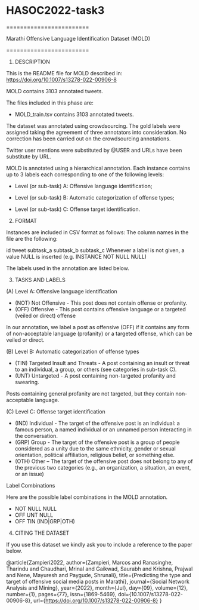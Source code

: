 # HASOC2022-task3
========================

Marathi Offensive Language Identification Dataset (MOLD)


========================

1) DESCRIPTION

This is the README file for MOLD described in: https://doi.org/10.1007/s13278-022-00906-8

MOLD contains 3103 annotated tweets.

The files included in this phase are:

- MOLD_train.tsv contains 3103 annotated tweets.


The dataset was annotated using crowdsourcing. The gold labels were assigned taking the agreement of three annotators into consideration. No correction has been carried out on the crowdsourcing annotations.

Twitter user mentions were substituted by @USER and URLs have been substitute by URL.

MOLD is annotated using a hierarchical annotation. Each instance contains up to 3 labels each corresponding to one of the following levels:

- Level (or sub-task) A: Offensive language identification;

- Level (or sub-task) B: Automatic categorization of offense types;

- Level (or sub-task) C: Offense target identification.

2) FORMAT

Instances are included in CSV format as follows:
The column names in the file are the following:

id	tweet	subtask_a	subtask_b	subtask_c
Whenever a label is not given, a value NULL is inserted (e.g. INSTANCE	NOT	NULL	NULL)


The labels used in the annotation are listed below.

3) TASKS AND LABELS

(A) Level A: Offensive language identification

- (NOT) Not Offensive - This post does not contain offense or profanity.
- (OFF) Offensive - This post contains offensive language or a targeted (veiled or direct) offense

In our annotation, we label a post as offensive (OFF) if it contains any form of non-acceptable language (profanity) or a targeted offense, which can be veiled or direct.

(B) Level B: Automatic categorization of offense types

- (TIN) Targeted Insult and Threats - A post containing an insult or threat to an individual, a group, or others (see categories in sub-task C).
- (UNT) Untargeted - A post containing non-targeted profanity and swearing.

Posts containing general profanity are not targeted, but they contain non-acceptable language.

(C) Level C: Offense target identification

- (IND) Individual - The target of the offensive post is an individual: a famous person, a named individual or an unnamed person interacting in the conversation.
- (GRP) Group - The target of the offensive post is a group of people considered as a unity due to the same ethnicity, gender or sexual orientation, political affiliation, religious belief, or something else.
- (OTH) Other – The target of the offensive post does not belong to any of the previous two categories (e.g., an organization, a situation, an event, or an issue)

Label Combinations

Here are the possible label combinations in the MOLD annotation.

-	NOT NULL NULL
-	OFF UNT NULL
-	OFF TIN (IND|GRP|OTH)

4) CITING THE DATASET

If you use this dataset we kindly ask you to include a reference to the paper below.

@article{Zampieri2022,
author={Zampieri, Marcos and Ranasinghe, Tharindu and Chaudhari, Mrinal and Gaikwad, Saurabh and Krishna, Prajwal and Nene, Mayuresh and Paygude, Shrunali},
title={Predicting the type and target of offensive social media posts in Marathi},
journal={Social Network Analysis and Mining},
year={2022},
month={Jul},
day={09},
volume={12},
number={1},
pages={77},
issn={1869-5469},
doi={10.1007/s13278-022-00906-8},
url={https://doi.org/10.1007/s13278-022-00906-8}
}

